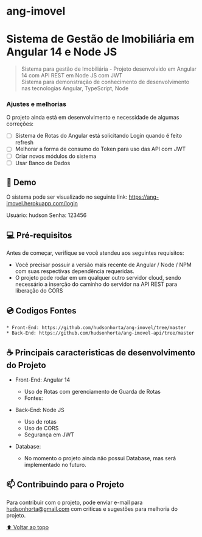 # ang-imovel
# Sistema de Gestão de Imobiliária em Angular 14 e Node JS

> Sistema para gestão de Imobiliária - Projeto desenvolvido em Angular 14 com API REST em Node JS com JWT<br>
> Sistema para demonstração de conhecimento de desenvolvimento nas tecnologias Angular, TypeScript, Node

### Ajustes e melhorias

O projeto ainda está em desenvolvimento e necessidade de algumas correções:

- [ ] Sistema de Rotas do Angular está solicitando Login quando é feito refresh
- [ ] Melhorar a forma de consumo do Token para uso das API com JWT
- [ ] Criar novos módulos do sistema
- [ ] Usar Banco de Dados

## 🚀 Demo

O sistema pode ser visualizado no seguinte link: 
https://ang-imovel.herokuapp.com/login

Usuário: hudson
Senha: 123456

## 💻 Pré-requisitos

Antes de começar, verifique se você atendeu aos seguintes requisitos:
* Você precisar possuir a versão mais recente de Angular / Node / NPM com suas respectivas dependência requeridas.
* O projeto pode rodar em um qualquer outro servidor cloud, sendo necessário a inserção do caminho do servidor na API REST para liberação do CORS

## 💿 Codigos Fontes
    * Front-End: https://github.com/hudsonhorta/ang-imovel/tree/master
    * Back-End: https://github.com/hudsonhorta/ang-imovel-api/tree/master

## ☕ Principais caracteristicas de desenvolvimento do Projeto
* Front-End: Angular 14
  * Uso de Rotas com gerenciamento de Guarda de Rotas
  * Fontes: 

* Back-End: Node JS
  * Uso de rotas
  * Uso de CORS
  * Segurança em JWT

* Database: 
  * No momento o projeto ainda não possui Database, mas será implementado no futuro.
 

## 📫 Contribuindo para o Projeto
Para contribuir com  o projeto, pode enviar e-mail para hudsonhorta@gmail.com com criticas e sugestões para melhoria do projeto.


[⬆ Voltar ao topo](#ang-imovel)<br>
